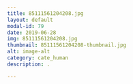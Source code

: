 ```yaml
---
title: 85111561204208.jpg
layout: default
modal-id: 79
date: 2019-06-28
img: 85111561204208.jpg
thumbnail: 85111561204208-thumbnail.jpg
alt: image-alt
category: cate_human
description: .

---
```

